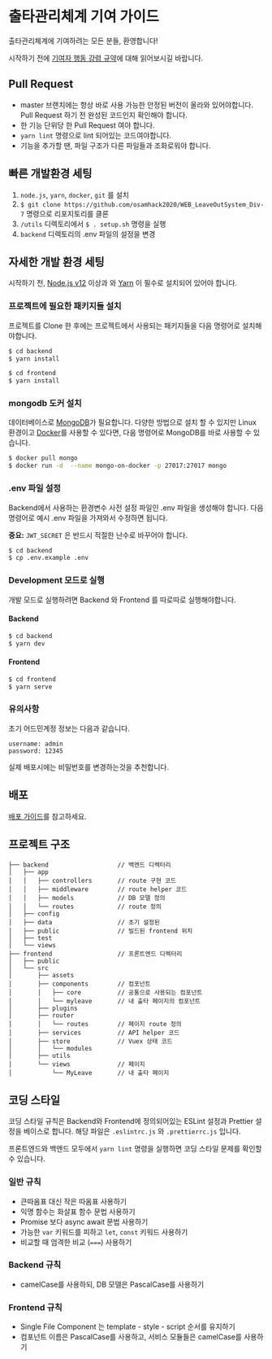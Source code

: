 # 출타관리체계 기여 가이드

출타관리체계에 기여하려는 모든 분들, 환영합니다!

시작하기 전에 [기여자 행동 강령 규약](CODE_OF_CONDUCT)에 대해 읽어보시길 바랍니다.

## Pull Request

- master 브랜치에는 항상 바로 사용 가능한 안정된 버전이 올라와 있어야합니다. Pull Request 하기 전 완성된 코드인지 확인해야 합니다.
- 한 기능 단위당 한 Pull Request 여야 합니다.
- `yarn lint` 명령으로 lint 되어있는 코드여야합니다.
- 기능을 추가할 땐, 파일 구조가 다른 파일들과 조화로워야 합니다.

## 빠른 개발환경 세팅

1. `node.js`, `yarn`, `docker`, `git` 를 설치
2. `$ git clone https://github.com/osamhack2020/WEB_LeaveOutSystem_Div-7` 명령으로 리포지토리를 클론
3. `/utils` 디렉토리에서 `$ . setup.sh` 명령을 실행
4. `backend` 디렉토리의 .env 파일의 설정을 변경

## 자세한 개발 환경 세팅

시작하기 전, [Node.js v12](https://nodejs.org/en/download/) 이상과 와 [Yarn](https://yarnpkg.com/getting-started/install) 이 필수로 설치되어 있어야 합니다.

### 프로젝트에 필요한 패키지들 설치

프로젝트를 Clone 한 후에는 프로젝트에서 사용되는 패키지들을 다음 명령어로 설치해야합니다.

```bash
$ cd backend
$ yarn install
```

```bash
$ cd frontend
$ yarn install
```

### mongodb 도커 설치

데이터베이스로 [MongoDB](https://www.mongodb.com/)가 필요합니다. 다양한 방법으로 설치 할 수 있지만 Linux 환경이고 [Docker](https://www.docker.com/)를 사용할 수 있다면, 다음 명령어로 MongoDB를 바로 사용할 수 있습니다.

```bash
$ docker pull mongo
$ docker run -d  --name mongo-on-docker -p 27017:27017 mongo
```

### .env 파일 설정

Backend에서 사용하는 환경변수 사전 설정 파일인 .env 파일을 생성해야 합니다. 다음 명령어로 예시 .env 파일을 가져와서 수정하면 됩니다.

**중요:** `JWT_SECRET` 은 반드시 적절한 난수로 바꾸어야 합니다.

```bash
$ cd backend
$ cp .env.example .env
```

### Development 모드로 실행

개발 모드로 실행하려면 Backend 와 Frontend 를 따로따로 실행해야합니다.

#### Backend

```bash
$ cd backend
$ yarn dev
```

#### Frontend

```bash
$ cd frontend
$ yarn serve
```

### 유의사항

초기 어드민계정 정보는 다음과 같습니다.

```
username: admin
password: 12345
```

실제 배포시에는 비밀번호를 변경하는것을 추천합니다.

## 배포

[배포 가이드](/documentation/Deployment)를 참고하세요.

## 프로젝트 구조

```
├── backend                   // 백엔드 디렉터리
│   ├── app
│   │   ├── controllers       // route 구현 코드
│   │   ├── middleware        // route helper 코드
│   │   ├── models            // DB 모델 정의
│   │   └── routes            // route 정의
│   ├── config
│   ├── data                  // 초기 설정된
│   ├── public                // 빌드된 frontend 위치
│   ├── test
│   └── views
├── frontend                  // 프론트엔드 디렉터리
│   ├── public
│   └── src
│       ├── assets
│       ├── components        // 컴포넌트
│       │   ├── core          // 공통으로 사용되는 컴포넌트
│       │   └── myleave       // 내 출타 페이지의 컴포넌트
│       ├── plugins
│       ├── router
│       │   └── routes        // 페이지 route 정의
│       ├── services          // API helper 코드
│       ├── store             // Vuex 상태 코드
│       │   └── modules
│       ├── utils
│       └── views             // 페이지
│           └── MyLeave       // 내 출타 페이지
```

## 코딩 스타일

코딩 스타일 규칙은 Backend와 Frontend에 정의되어있는 ESLint 설정과 Prettier 설정을 베이스로 합니다. 해당 파일은 `.eslintrc.js` 와 `.prettierrc.js` 입니다.

프론트엔드와 백엔드 모두에서 `yarn lint` 명령을 실행하면 코딩 스타일 문제를 확인할 수 있습니다.

### 일반 규칙

- 큰따옴표 대신 작은 따옴표 사용하기
- 익명 함수는 화살표 함수 문법 사용하기
- Promise 보다 async await 문법 사용하기
- 가능한 `var` 키워드를 피하고 `let`, `const` 키워드 사용하기
- 비교할 때 엄격한 비교 (`===`) 사용하기

### Backend 규칙

- camelCase를 사용하되, DB 모델은 PascalCase를 사용하기

### Frontend 규칙

- Single File Component 는 template - style - script 순서를 유지하기
- 컴포넌트 이름은 PascalCase를 사용하고, 서비스 모듈들은 camelCase를 사용하기
